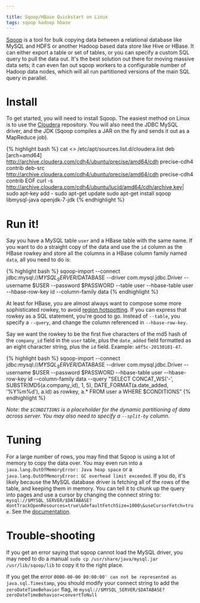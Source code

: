 ```yaml
---

title: Sqoop/HBase Quickstart on Linux
tags: sqoop hadoop hbase
---
```


[Sqoop](http://sqoop.apache.org/) is a tool for bulk copying data between a relational database like MySQL and HDFS or another Hadoop based data store like Hive or HBase. It can either export a table or set of tables, or you can specify a custom SQL query to pull the data out. It's the best solution out there for moving massive data sets; it can even fan out sqoop workers to a configurable number of Hadoop data nodes, which will all run partitioned versions of the main SQL query in parallel.

# Install

To get started, you will need to install Sqoop. The easiest method on Linux is to use the [Cloudera](http://www.cloudera.com/content/cloudera-content/cloudera-docs/CDH4/latest/CDH4-Installation-Guide/CDH4-Installation-Guide.html) repository. You will also need the JDBC MySQL driver, and the JDK (Sqoop compiles a JAR on the fly and sends it out as a MapReduce job).

{% highlight bash %}
cat <<EOF >> /etc/apt/sources.list.d/cloudera.list
deb [arch=amd64] http://archive.cloudera.com/cdh4/ubuntu/precise/amd64/cdh precise-cdh4 contrib
deb-src http://archive.cloudera.com/cdh4/ubuntu/precise/amd64/cdh precise-cdh4 contrib
EOF
curl -s http://archive.cloudera.com/cdh4/ubuntu/lucid/amd64/cdh/archive.key| sudo apt-key add -
sudo apt-get update
sudo apt-get install sqoop libmysql-java openjdk-7-jdk
{% endhighlight %}

# Run it!

Say you have a MySQL table `user` and a HBase table with the same name. If you want to do a straight copy of the data and use the `id` column as the HBase rowkey and store all the columns in a HBase column family named `data`, all you need to do is:

{% highlight bash %}
sqoop-import --connect jdbc:mysql://$MYSQL_SERVER/$DATABASE --driver com.mysql.jdbc.Driver --username $USER --password $PASSWORD --table user --hbase-table user --hbase-row-key id --column-family data
{% endhighlight %}

At least for HBase, you are almost always want to compose some more sophisticated rowkey, to avoid [region hotspotting](http://my.safaribooksonline.com/book/databases/database-design/9781449314682/optimizing-splits-and-compactions/id3163684). If you can express that rowkey as a SQL statement, you're good to go. Instead of `--table`, you specify a `--query`, and change the column referenced in `--hbase-row-key`.

Say we want the rowkey to be the first five characters of the md5 hash of the `company_id` field in the `user` table, plus the `date_added` field formatted as an eight character string, plus the `id` field. Example: `a8f5c-20130101-47`.

{% highlight bash %}
sqoop-import --connect jdbc:mysql://$MYSQL_SERVER/$DATABASE --driver com.mysql.jdbc.Driver --username $USER --password $PASSWORD --hbase-table user --hbase-row-key id --column-family data --query "SELECT  CONCAT_WS('-', SUBSTR(MD5(a.company_id), 1, 5), DATE_FORMAT(a.date_added, '%Y%m%d'), a.id) as rowkey, a.* FROM user a WHERE \$CONDITIONS"
{% endhighlight %}

_Note: the `$CONDITIONS` is a placeholder for the dynamic partitioning of data across server. You may also need to specify a `--split-by` column._

# Tuning

For a large number of rows, you may find that Sqoop is using a lot of memory to copy the data over. You may even run into a `java.lang.OutOfMemoryError: Java heap space` or a `java.lang.OutOfMemoryError: GC overhead limit exceeded`. If you do, it's likely because the MySQL database driver is fetching all of the rows of the table, and keeping them in memory. You can tell it to chunk up the query into pages and use a cursor by changing the connect string to: `mysql://$MYSQL_SERVER/$DATABASE?dontTrackOpenResources=true\&defaultFetchSize=1000\&useCursorFetch=true`. See the [documentation](http://dev.mysql.com/doc/refman/5.1/en/connector-j-reference-configuration-properties.html).

# Trouble-shooting

If you get an error saying that sqoop cannot load the MySQL driver, you may need to do a manual `sudo cp /usr/share/java/mysql.jar /usr/lib/sqoop/lib` to copy it to the right place.

If you get the error `0000-00-00 00:00:00' can not be represented as java.sql.Timestamp`, you should modify your connect string to add the `zeroDateTimeBehavior` flag, ie `mysql://$MYSQL_SERVER/$DATABASE?zeroDateTimeBehavior=convertToNull`

